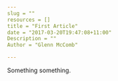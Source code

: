 ```yaml
---
slug = ""
resources = []
title = "First Article"
date = "2017-03-20T19:47:08+11:00"
Description = ""
Author = "Glenn McComb"

---
```


Something something.